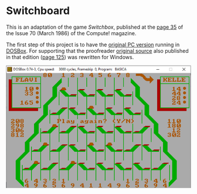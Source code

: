 # Switchboard

This is an adaptation of the game *Switchbox*, published at the [page 35](https://archive.org/details/1986-03-compute-magazine/page/n35/mode/2up) of the Issue 70 (March 1986) of the Compute! magazine.

The first step of this project is to have the [original PC version](OriginalSources/SWTCHBOX.BAS) running in [DOSBox](https://sourceforge.net/projects/dosbox/). For supporting that the proofreader [original source](OriginalSources/PROOFRDR.BAS) also published in that edition ([page 125](https://archive.org/details/1986-03-compute-magazine/page/n125/mode/2up)) was rewritten for Windows.

![Screenshot of the original Switchbox running in DOSBox](ScreenshotOnDOSBox.png "Original Switchbox running in DOSBox")